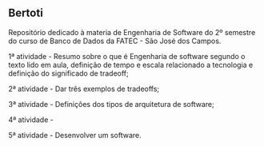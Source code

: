 ## Bertoti

<p>Repositório dedicado à materia de Engenharia de Software do 2º semestre do curso de Banco de Dados da FATEC - São José dos Campos.</p>

<p>1ª atividade - Resumo sobre o que é Engenharia de software segundo o texto lido em aula, definição de tempo e escala relacionado a tecnologia e definição do significado de tradeoff;</p>
<p>2ª atividade -  Dar três exemplos de tradeoffs;</p>
<p>3ª atividade - Definições dos tipos de arquitetura de software; </p>
<p>4ª atividade - </p>
<p>5ª atividade - Desenvolver um software.</p>
